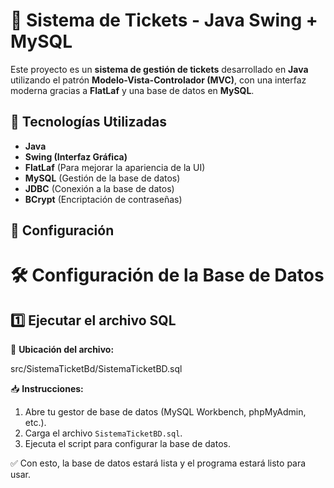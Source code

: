 # 📌 Sistema de Tickets - Java Swing + MySQL

Este proyecto es un **sistema de gestión de tickets** desarrollado en **Java** utilizando el patrón **Modelo-Vista-Controlador (MVC)**, con una interfaz moderna gracias a **FlatLaf** y una base de datos en **MySQL**.

## 📌 Tecnologías Utilizadas
- **Java**
- **Swing (Interfaz Gráfica)**
- **FlatLaf** (Para mejorar la apariencia de la UI)
- **MySQL** (Gestión de la base de datos)
- **JDBC** (Conexión a la base de datos)
- **BCrypt** (Encriptación de contraseñas)

## 📌 Configuración

# 🛠️ Configuración de la Base de Datos

## 1️⃣ **Ejecutar el archivo SQL**
📌 **Ubicación del archivo:**  

  src/SistemaTicketBd/SistemaTicketBD.sql

📥 **Instrucciones:**  
1. Abre tu gestor de base de datos (MySQL Workbench, phpMyAdmin, etc.).
2. Carga el archivo `SistemaTicketBD.sql`.
3. Ejecuta el script para configurar la base de datos.

✅ Con esto, la base de datos estará lista y el programa estará listo para usar.
